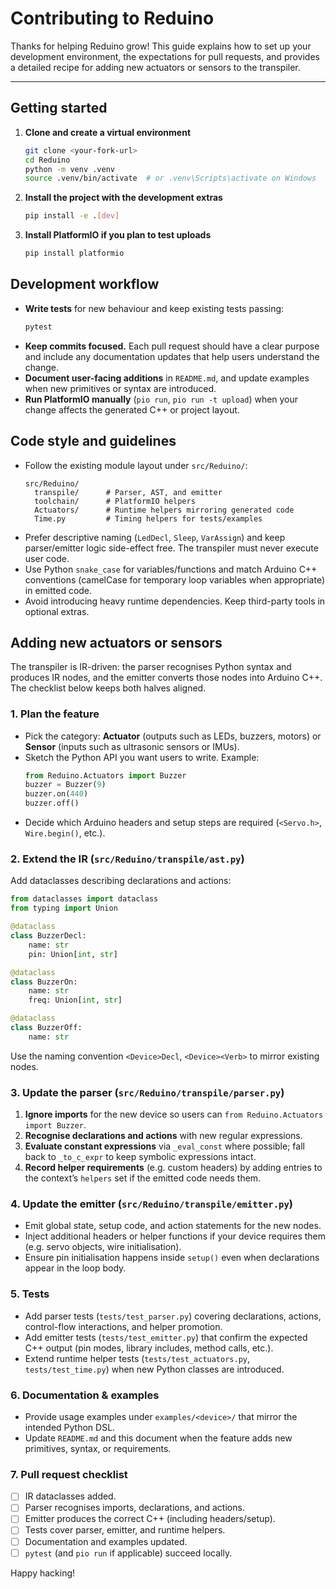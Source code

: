 # Contributing to Reduino

Thanks for helping Reduino grow! This guide explains how to set up your development
environment, the expectations for pull requests, and provides a detailed recipe for adding new
actuators or sensors to the transpiler.

---

## Getting started

1. **Clone and create a virtual environment**
   ```bash
   git clone <your-fork-url>
   cd Reduino
   python -m venv .venv
   source .venv/bin/activate  # or .venv\Scripts\activate on Windows
   ```
2. **Install the project with the development extras**
   ```bash
   pip install -e .[dev]
   ```
3. **Install PlatformIO if you plan to test uploads**
   ```bash
   pip install platformio
   ```

## Development workflow

- **Write tests** for new behaviour and keep existing tests passing:
  ```bash
  pytest
  ```
- **Keep commits focused.** Each pull request should have a clear purpose and include any
  documentation updates that help users understand the change.
- **Document user-facing additions** in `README.md`, and update examples when new primitives or
  syntax are introduced.
- **Run PlatformIO manually** (`pio run`, `pio run -t upload`) when your change affects the
  generated C++ or project layout.

## Code style and guidelines

- Follow the existing module layout under `src/Reduino/`:
  ```
  src/Reduino/
    transpile/      # Parser, AST, and emitter
    toolchain/      # PlatformIO helpers
    Actuators/      # Runtime helpers mirroring generated code
    Time.py         # Timing helpers for tests/examples
  ```
- Prefer descriptive naming (`LedDecl`, `Sleep`, `VarAssign`) and keep parser/emitter logic
  side-effect free. The transpiler must never execute user code.
- Use Python `snake_case` for variables/functions and match Arduino C++ conventions (camelCase
  for temporary loop variables when appropriate) in emitted code.
- Avoid introducing heavy runtime dependencies. Keep third-party tools in optional extras.

## Adding new actuators or sensors

The transpiler is IR-driven: the parser recognises Python syntax and produces IR nodes, and the
emitter converts those nodes into Arduino C++. The checklist below keeps both halves aligned.

### 1. Plan the feature

- Pick the category: **Actuator** (outputs such as LEDs, buzzers, motors) or **Sensor**
  (inputs such as ultrasonic sensors or IMUs).
- Sketch the Python API you want users to write. Example:
  ```python
  from Reduino.Actuators import Buzzer
  buzzer = Buzzer(9)
  buzzer.on(440)
  buzzer.off()
  ```
- Decide which Arduino headers and setup steps are required (`<Servo.h>`, `Wire.begin()`, etc.).

### 2. Extend the IR (`src/Reduino/transpile/ast.py`)

Add dataclasses describing declarations and actions:
```python
from dataclasses import dataclass
from typing import Union

@dataclass
class BuzzerDecl:
    name: str
    pin: Union[int, str]

@dataclass
class BuzzerOn:
    name: str
    freq: Union[int, str]

@dataclass
class BuzzerOff:
    name: str
```
Use the naming convention `<Device>Decl`, `<Device><Verb>` to mirror existing nodes.

### 3. Update the parser (`src/Reduino/transpile/parser.py`)

1. **Ignore imports** for the new device so users can `from Reduino.Actuators import Buzzer`.
2. **Recognise declarations and actions** with new regular expressions.
3. **Evaluate constant expressions** via `_eval_const` where possible; fall back to `_to_c_expr`
   to keep symbolic expressions intact.
4. **Record helper requirements** (e.g. custom headers) by adding entries to the context’s
   `helpers` set if the emitted code needs them.

### 4. Update the emitter (`src/Reduino/transpile/emitter.py`)

- Emit global state, setup code, and action statements for the new nodes.
- Inject additional headers or helper functions if your device requires them (e.g. servo
  objects, wire initialisation).
- Ensure pin initialisation happens inside `setup()` even when declarations appear in the loop
  body.

### 5. Tests

- Add parser tests (`tests/test_parser.py`) covering declarations, actions, control-flow
  interactions, and helper promotion.
- Add emitter tests (`tests/test_emitter.py`) that confirm the expected C++ output (pin modes,
  library includes, method calls, etc.).
- Extend runtime helper tests (`tests/test_actuators.py`, `tests/test_time.py`) when new Python
  classes are introduced.

### 6. Documentation & examples

- Provide usage examples under `examples/<device>/` that mirror the intended Python DSL.
- Update `README.md` and this document when the feature adds new primitives, syntax, or
  requirements.

### 7. Pull request checklist

- [ ] IR dataclasses added.
- [ ] Parser recognises imports, declarations, and actions.
- [ ] Emitter produces the correct C++ (including headers/setup).
- [ ] Tests cover parser, emitter, and runtime helpers.
- [ ] Documentation and examples updated.
- [ ] `pytest` (and `pio run` if applicable) succeed locally.

Happy hacking!
